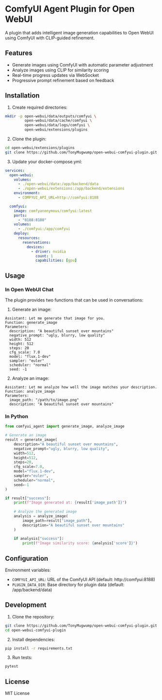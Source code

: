 # ComfyUI Agent Plugin for Open WebUI

A plugin that adds intelligent image generation capabilities to Open WebUI using ComfyUI with CLIP-guided refinement.

## Features

- Generate images using ComfyUI with automatic parameter adjustment
- Analyze images using CLIP for similarity scoring
- Real-time progress updates via WebSocket
- Progressive prompt refinement based on feedback

## Installation

1. Create required directories:
```bash
mkdir -p open-webui/data/outputs/comfyui \
         open-webui/data/cache/comfyui \
         open-webui/data/logs/comfyui \
         open-webui/extensions/plugins
```

2. Clone the plugin:
```bash
cd open-webui/extensions/plugins
git clone https://github.com/TonyMugwump/open-webui-comfyui-plugin.git comfyui-agent
```

3. Update your docker-compose.yml:
```yaml
services:
  open-webui:
    volumes:
      - ./open-webui/data:/app/backend/data
      - ./open-webui/extensions:/app/backend/extensions
    environment:
      - COMFYUI_API_URL=http://comfyui:8188

  comfyui:
    image: comfyanonymous/comfyui:latest
    ports:
      - "8188:8188"
    volumes:
      - ./comfyui:/app/comfyui
    deploy:
      resources:
        reservations:
          devices:
            - driver: nvidia
              count: 1
              capabilities: [gpu]
```

## Usage

### In Open WebUI Chat

The plugin provides two functions that can be used in conversations:

1. Generate an image:
```
Assistant: Let me generate that image for you.
Function: generate_image
Parameters:
  description: "A beautiful sunset over mountains"
  negative_prompt: "ugly, blurry, low quality"
  width: 512
  height: 512
  steps: 20
  cfg_scale: 7.0
  model: "flux.1-dev"
  sampler: "euler"
  scheduler: "normal"
  seed: -1
```

2. Analyze an image:
```
Assistant: Let me analyze how well the image matches your description.
Function: analyze_image
Parameters:
  image_path: "/path/to/image.png"
  description: "A beautiful sunset over mountains"
```

### In Python

```python
from comfyui_agent import generate_image, analyze_image

# Generate an image
result = generate_image(
    description="A beautiful sunset over mountains",
    negative_prompt="ugly, blurry, low quality",
    width=512,
    height=512,
    steps=20,
    cfg_scale=7.0,
    model="flux.1-dev",
    sampler="euler",
    scheduler="normal",
    seed=-1
)

if result["success"]:
    print(f"Image generated at: {result['image_path']}")
    
    # Analyze the generated image
    analysis = analyze_image(
        image_path=result["image_path"],
        description="A beautiful sunset over mountains"
    )
    
    if analysis["success"]:
        print(f"Image similarity score: {analysis['score']}")
```

## Configuration

Environment variables:
- `COMFYUI_API_URL`: URL of the ComfyUI API (default: http://comfyui:8188)
- `PLUGIN_DATA_DIR`: Base directory for plugin data (default: /app/backend/data)

## Development

1. Clone the repository:
```bash
git clone https://github.com/TonyMugwump/open-webui-comfyui-plugin.git
cd open-webui-comfyui-plugin
```

2. Install dependencies:
```bash
pip install -r requirements.txt
```

3. Run tests:
```bash
pytest
```

## License

MIT License
